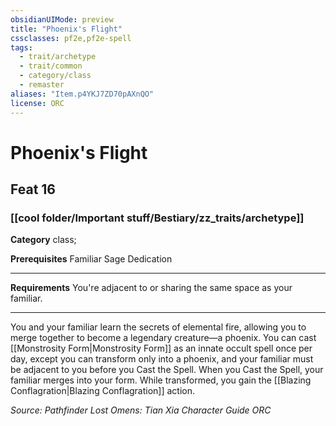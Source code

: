 ```yaml
---
obsidianUIMode: preview
title: "Phoenix's Flight"
cssclasses: pf2e,pf2e-spell
tags:
  - trait/archetype
  - trait/common
  - category/class
  - remaster
aliases: "Item.p4YKJ7ZD70pAXnQO"
license: ORC
---
```

# Phoenix's Flight
## Feat 16
### [[cool folder/Important stuff/Bestiary/zz_traits/archetype]]

**Category** class; 



**Prerequisites** Familiar Sage Dedication
* * *
**Requirements** You're adjacent to or sharing the same space as your familiar.

* * *

You and your familiar learn the secrets of elemental fire, allowing you to merge together to become a legendary creature—a phoenix. You can cast [[Monstrosity Form|Monstrosity Form]] as an innate occult spell once per day, except you can transform only into a phoenix, and your familiar must be adjacent to you before you Cast the Spell. When you Cast the Spell, your familiar merges into your form. While transformed, you gain the [[Blazing Conflagration|Blazing Conflagration]] action.

*Source: Pathfinder Lost Omens: Tian Xia Character Guide*
*ORC*